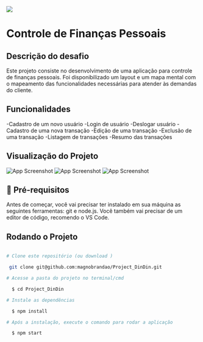 ![](https://i.imgur.com/xG74tOh.png)

# Controle de Finanças Pessoais

## Descrição do desafio

Este projeto consiste no desenvolvimento de uma aplicação para controle de finanças pessoais. Foi disponibilizado um layout e um mapa mental com o mapeamento das funcionalidades necessárias para atender às demandas do cliente.

## Funcionalidades
-Cadastro de um novo usuário
-Login de usuário
-Deslogar usuário
-Cadastro de uma nova transação
-Edição de uma transação
-Exclusão de uma transação
-Listagem de transações
-Resumo das transações

## Visualização do Projeto


![App Screenshot](https://i.imgur.com/XqVLTrJ.png)
![App Screenshot](https://i.imgur.com/LcZ4Kt9.png)
![App Screenshot](https://i.imgur.com/Rj4eKdP.png)

## 🔗 Pré-requisitos
Antes de começar, você vai precisar ter instalado em sua máquina as seguintes ferramentas: git e node.js. Você também vai precisar de um editor de código, recomendo o VS Code.

## Rodando o Projeto

```bash

# Clone este repositório (ou download )

 git clone git@github.com:magnobrandao/Project_DinDin.git

# Acesse a pasta do projeto no terminal/cmd

  $ cd Project_DinDin

# Instale as dependências

  $ npm install 

# Após a instalação, execute o comando para rodar a aplicação

  $ npm start


